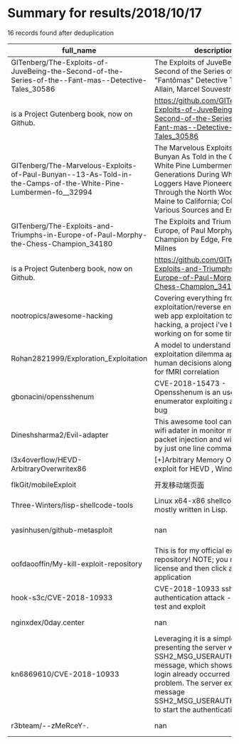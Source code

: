 
# Summary for results/2018/10/17
    
16 records found after deduplication

| full_name | description | html_url | matched_list | matched_count | pushed_at | size | stargazers_count | language | forks_count | vul_ids |
|----------------------------------------------------------------------------------------------------------------|------------------------------------------------------------------------------------------------------------------------------------------------------------------------------------------------------------------------------------------------------------------|-----------------------------------------------------------------------------------------------------------------------------------|----------------------------------|-----------------|---------------------------|--------|--------------------|-------------|---------------|--------------------|
| GITenberg/The-Exploits-of-JuveBeing-the-Second-of-the-Series-of-the--Fant-mas--Detective-Tales_30586 | The Exploits of JuveBeing the Second of the Series of the "Fantômas" Detective Tales by Allain, Marcel Souvestre, Pierre
 is a Project Gutenberg book, now on Github. | https://github.com/GITenberg/The-Exploits-of-JuveBeing-the-Second-of-the-Series-of-the--Fant-mas--Detective-Tales_30586 | ['exploit'] | 1 | 2018-10-17 14:59:26+00:00 | 1048 | 0 | HTML | 0 | [] |
| GITenberg/The-Marvelous-Exploits-of-Paul-Bunyan--13-As-Told-in-the-Camps-of-the-White-Pine-Lumbermen-fo__32994 | The Marvelous Exploits of Paul Bunyan&#13;As Told in the Camps of the White Pine Lumbermen for Generations During Which Time the Loggers Have Pioneered the Way Through the North Woods from Maine to California; Collected from Various Sources and Embellished | https://github.com/GITenberg/The-Marvelous-Exploits-of-Paul-Bunyan--13-As-Told-in-the-Camps-of-the-White-Pine-Lumbermen-fo__32994 | ['exploit'] | 1 | 2018-10-17 08:41:39+00:00 | 3244 | 0 | HTML | 0 | [] |
| GITenberg/The-Exploits-and-Triumphs-in-Europe-of-Paul-Morphy-the-Chess-Champion_34180 | The Exploits and Triumphs, in Europe, of Paul Morphy, the Chess Champion by Edge, Frederick Milnes
 is a Project Gutenberg book, now on Github. | https://github.com/GITenberg/The-Exploits-and-Triumphs-in-Europe-of-Paul-Morphy-the-Chess-Champion_34180 | ['exploit'] | 1 | 2018-10-17 01:58:15+00:00 | 615 | 0 | HTML | 0 | [] |
| nootropics/awesome-hacking | Covering everything from binary exploitation/reverse engineering to web app exploitation to router hacking, a project i've been working on for some time | https://github.com/nootropics/awesome-hacking | ['exploit'] | 1 | 2018-10-17 11:22:24+00:00 | 116 | 2 | | 0 | [] |
| Rohan2821999/Exploration_Exploitation | A model to understand exploration exploitation dilemma approaches in human decisions along with GLMs for fMRI correlation | https://github.com/Rohan2821999/Exploration_Exploitation | ['exploit'] | 1 | 2018-10-17 20:27:19+00:00 | 56661 | 1 | Matlab | 1 | [] |
| gbonacini/opensshenum | CVE-2018-15473 - Opensshenum is an user enumerator exploiting an OpenSsh bug | https://github.com/gbonacini/opensshenum | ['exploit'] | 1 | 2018-10-17 12:27:40+00:00 | 615 | 2 | C++ | 0 | ['CVE-2018-15473'] |
| Dineshsharma2/Evil-adapter | This awesome tool can put your wifi adater in monitor mode for packet injection and wifi cracking by just one line command. | https://github.com/Dineshsharma2/Evil-adapter | ['command injection'] | 1 | 2018-10-17 21:54:48+00:00 | 81 | 0 | Python | 0 | [] |
| l3x4overflow/HEVD-ArbitraryOverwritex86 | [+]Arbitrary Memory Overwrite exploit for HEVD , Windows 7 x86 | https://github.com/l3x4overflow/HEVD-ArbitraryOverwritex86 | ['exploit'] | 1 | 2018-10-17 16:03:57+00:00 | 10471 | 0 | C++ | 0 | [] |
| flkGit/mobileExploit | 开发移动端页面 | https://github.com/flkGit/mobileExploit | ['exploit'] | 1 | 2018-10-17 06:46:21+00:00 | 3 | 0 | | 0 | [] |
| Three-Winters/lisp-shellcode-tools | Linux x64-x86 shellcode tools mostly written in Lisp. | https://github.com/Three-Winters/lisp-shellcode-tools | ['shellcode'] | 1 | 2018-10-17 07:25:27+00:00 | 14 | 0 | Common Lisp | 1 | [] |
| yasinhusen/github-metasploit | nan | https://github.com/yasinhusen/github-metasploit | ['metasploit module OR payload'] | 1 | 2018-10-17 09:57:31+00:00 | 0 | 0 | nan | 0 | [] |
| oofdaooffin/My-kill-exploit-repository | This is for my official exploit repository! NOTE; you need to read license and then click agree on the application | https://github.com/oofdaooffin/My-kill-exploit-repository | ['exploit'] | 1 | 2018-10-17 12:38:42+00:00 | 29 | 0 | | 0 | [] |
| hook-s3c/CVE-2018-10933 | CVE-2018-10933 sshlib user authentication attack - docker lab, test and exploit | https://github.com/hook-s3c/CVE-2018-10933 | ['cve-2', 'exploit'] | 2 | 2018-10-17 15:09:42+00:00 | 14 | 0 | | 1 | ['CVE-2018-10933'] |
| nginxdex/0day.center | nan | https://github.com/nginxdex/0day.center | ['0day'] | 1 | 2018-10-17 16:38:47+00:00 | 3 | 0 | nan | 0 | [] |
| kn6869610/CVE-2018-10933 | Leveraging it is a simple matter of presenting the server with the SSH2_MSG_USERAUTH_SUCCESS message, which shows that the login already occurred without a problem. The server expects the message SSH2_MSG_USERAUTH_REQUEST to start the authentication proc | https://github.com/kn6869610/CVE-2018-10933 | ['cve-2'] | 1 | 2018-10-17 18:45:30+00:00 | 0 | 13 | Python | 3 | ['CVE-2018-10933'] |
| r3bteam/--zMeRceY-. | nan | https://github.com/r3bteam/--zMeRceY-. | ['rce'] | 1 | 2018-10-17 22:10:36+00:00 | 17327 | 0 | JavaScript | 0 | [] |
